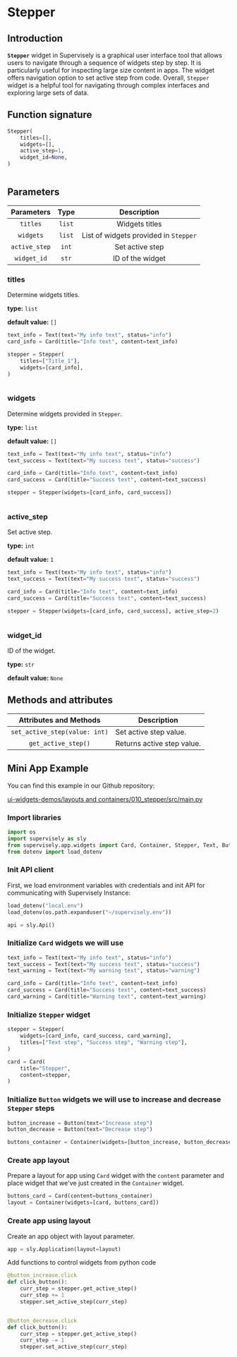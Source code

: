 # Stepper

## Introduction

**`Stepper`** widget in Supervisely is a graphical user interface tool that allows users to navigate through a sequence of widgets step by step. It is particularly useful for inspecting large size content in apps. The widget offers navigation option to set active step from code. Overall, `Stepper` widget is a helpful tool for navigating through complex interfaces and exploring large sets of data.

## Function signature

```python
Stepper(
    titles=[],
    widgets=[],
    active_step=1,
    widget_id=None,
)
```

<figure><img src="https://user-images.githubusercontent.com/120389559/221410742-e51459ab-cfaf-469a-a9d9-392d6edf8800.png" alt=""><figcaption></figcaption></figure>

## Parameters

|   Parameters  |  Type  |              Description              |
| :-----------: | :----: | :-----------------------------------: |
|    `titles`   | `list` |             Widgets titles            |
|   `widgets`   | `list` | List of widgets provided in `Stepper` |
| `active_step` |  `int` |            Set active step            |
|  `widget_id`  |  `str` |            ID of the widget           |

### titles

Determine widgets titles.

**type:** `list`

**default value:** `[]`

```python
text_info = Text(text="My info text", status="info")
card_info = Card(title="Info text", content=text_info)

stepper = Stepper(
    titles=["Title_1"],
    widgets=[card_info],
)
```

<figure><img src="https://user-images.githubusercontent.com/120389559/221411042-67dbd904-411c-4ec6-9b86-dee7319702d6.png" alt=""><figcaption></figcaption></figure>

### widgets

Determine widgets provided in `Stepper`.

**type:** `list`

**default value:** `[]`

```python
text_info = Text(text="My info text", status="info")
text_success = Text(text="My success text", status="success")

card_info = Card(title="Info text", content=text_info)
card_success = Card(title="Success text", content=text_success)

stepper = Stepper(widgets=[card_info, card_success])
```

<figure><img src="https://user-images.githubusercontent.com/120389559/221411166-a29b6df7-30df-45d7-ab8f-7df3e8d9861d.png" alt=""><figcaption></figcaption></figure>

### active\_step

Set active step.

**type:** `int`

**default value:** `1`

```python
text_info = Text(text="My info text", status="info")
text_success = Text(text="My success text", status="success")

card_info = Card(title="Info text", content=text_info)
card_success = Card(title="Success text", content=text_success)

stepper = Stepper(widgets=[card_info, card_success], active_step=2)
```

<figure><img src="https://user-images.githubusercontent.com/120389559/221411303-13342d2b-a8bd-48fe-8e56-898ed851c639.png" alt=""><figcaption></figcaption></figure>

### widget\_id

ID of the widget.

**type:** `str`

**default value:** `None`

## Methods and attributes

|     Attributes and Methods    | Description                |
| :---------------------------: | -------------------------- |
| `set_active_step(value: int)` | Set active step value.     |
|      `get_active_step()`      | Returns active step value. |

## Mini App Example

You can find this example in our Github repository:

[ui-widgets-demos/layouts and containers/010\_stepper/src/main.py](https://github.com/supervisely-ecosystem/ui-widgets-demos/blob/master/layouts%20and%20containers/010\_stepper/src/main.py)

### Import libraries

```python
import os
import supervisely as sly
from supervisely.app.widgets import Card, Container, Stepper, Text, Button
from dotenv import load_dotenv
```

### Init API client

First, we load environment variables with credentials and init API for communicating with Supervisely Instance:

```python
load_dotenv("local.env")
load_dotenv(os.path.expanduser("~/supervisely.env"))

api = sly.Api()
```

### Initialize `Card` widgets we will use

```python
text_info = Text(text="My info text", status="info")
text_success = Text(text="My success text", status="success")
text_warning = Text(text="My warning text", status="warning")

card_info = Card(title="Info text", content=text_info)
card_success = Card(title="Success text", content=text_success)
card_warning = Card(title="Warning text", content=text_warning)
```

### Initialize `Stepper` widget

```python
stepper = Stepper(
    widgets=[card_info, card_success, card_warning],
    titles=["Text step", "Success step", "Warning step"],
)

card = Card(
    title="Stepper",
    content=stepper,
)
```

### Initialize `Button` widgets we will use to increase and decrease `Stepper` steps

```python
button_increase = Button(text="Increase step")
button_decrease = Button(text="Decrease step")

buttons_container = Container(widgets=[button_increase, button_decrease])
```

### Create app layout

Prepare a layout for app using `Card` widget with the `content` parameter and place widget that we've just created in the `Container` widget.

```python
buttons_card = Card(content=buttons_container)
layout = Container(widgets=[card, buttons_card])
```

### Create app using layout

Create an app object with layout parameter.

```python
app = sly.Application(layout=layout)
```

Add functions to control widgets from python code

```python
@button_increase.click
def click_button():
    curr_step = stepper.get_active_step()
    curr_step += 1
    stepper.set_active_step(curr_step)


@button_decrease.click
def click_button():
    curr_step = stepper.get_active_step()
    curr_step -= 1
    stepper.set_active_step(curr_step)
```

<figure><img src="https://user-images.githubusercontent.com/120389559/221412710-4ab1a750-3042-4a1f-9cf7-ac278f9a08c4.gif" alt=""><figcaption></figcaption></figure>
